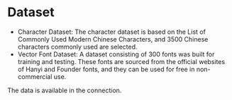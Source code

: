 # Dataset
* Character Dataset: The character dataset is based on the List of Commonly Used Modern Chinese Characters, and 3500 Chinese characters commonly used are selected. 
* Vector Font Dataset: A dataset consisting of 300 fonts was built for training and testing. These fonts are sourced from the official websites of Hanyi and Founder fonts, and they can be used for free in non-commercial use.

  
The data is available in the connection.
